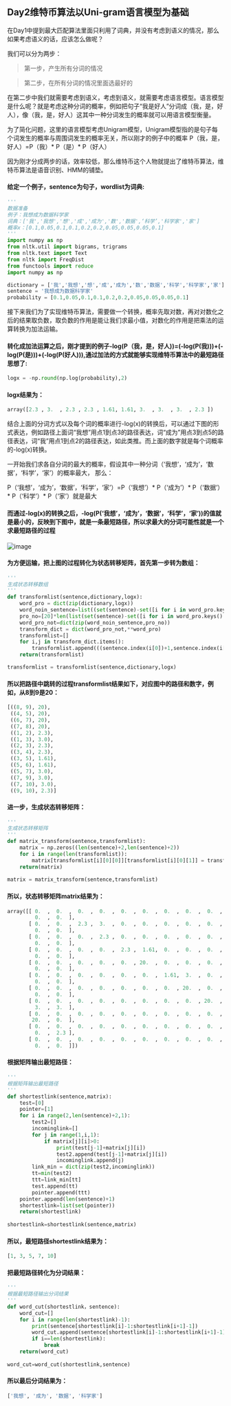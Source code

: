 ## Day2维特币算法以Uni-gram语言模型为基础

在Day1中提到最大匹配算法里面只利用了词典，并没有考虑到语义的情况，那么如果考虑语义的话，应该怎么做呢？

我们可以分为两步：

>第一步，产生所有分词的情况

>第二步，在所有分词的情况里面选最好的

在第二步中我们就需要考虑到语义，考虑到语义，就需要考虑语言模型。语言模型是什么呢？就是考虑这种分词的概率，例如把句子“我是好人”分词成（我，是，好人），像（我，是，好人）这其中一种分词发生的概率就可以用语言模型衡量。

为了简化问题，这里的语言模型考虑Unigram模型，Unigram模型指的是句子每个词发生的概率与周围词发生的概率无关，所以刚才的例子中的概率 P（我，是，好人）=P（我）* P（是）* P（好人）

因为刚才分成两步的话，效率较低，那么维特币这个人物就提出了维特币算法，维特币算法是语音识别、HMM的铺垫。

#### 给定一个例子，sentence为句子，wordlist为词典:
```python
'''
数据准备
例子：我想成为数据科学家
词典：['我','我想','想','成','成为','数','数据',‘科学’,'科学家','家']
概率x：[0.1,0.05,0.1,0.1,0.2,0.2,0.05,0.05,0.05,0.1]
'''
import numpy as np
from nltk.util import bigrams, trigrams
from nltk.text import Text
from nltk import FreqDist
from functools import reduce
import numpy as np

dictionary = ['我','我想','想','成','成为','数','数据','科学','科学家','家']
sentence = '我想成为数据科学家'
probability = [0.1,0.05,0.1,0.1,0.2,0.2,0.05,0.05,0.05,0.1]
```

接下来我们为了实现维特币算法，需要做一个转换，概率先取对数，再对对数化之后的结果取负数，取负数的作用是能让我们求最小值，对数化的作用是把乘法的运算转换为加法运输。

#### 转化成加法运算之后，刚才提到的例子-log(P（我，是，好人))=(-log(P(我)))+(-log(P(是)))+(-log(P(好人))),通过加法的方式就能够实现维特币算法中的最短路径思想了:

```python
logx = -np.round(np.log(probability),2)
```
#### logx结果为：
```python
array([2.3 , 3.  , 2.3 , 2.3 , 1.61, 1.61, 3.  , 3.  , 3.  , 2.3 ])
```

结合上面的分词方式以及每个词的概率进行-log(x)的转换后，可以通过下图的形式表达，例如路径上面词“我想”用点1到点3的路径表达，词“成为”用点3到点5的路径表达，词“我”用点1到点2的路径表达，如此类推。而上面的数字就是每个词概率的-log(x)转换。

一开始我们求各自分词的最大的概率，假设其中一种分词（‘我想’，‘成为’，‘数据’，‘科学’，‘家’）的概率最大，
那么：

P（‘我想’，‘成为’，‘数据’，‘科学’，‘家’）=P（‘我想’）* P（‘成为’）* P（‘数据’）* P（‘科学’）* P（‘家’）就是最大

 #### 而通过-log(x)的转换之后，-log(P(‘我想’，‘成为’，‘数据’，‘科学’，‘家’))的值就是最小的，反映到下图中，就是一条最短路径，所以求最大的分词可能性就是一个求最短路径的过程

 ![image](https://github.com/XueRenJing/Python-NLP-LEARNING/raw/master/viterbi.png)

 #### 为方便运输，把上图的过程转化为状态转移矩阵，首先第一步转为数组：
 ```python
 '''
 生成状态转移数组
 '''
 def transformlist(sentence,dictionary,logx):
     word_pro = dict(zip(dictionary,logx))
     word_noin_sentence=list((set(sentence)-set([i for i in word_pro.keys() if len(i)==1])))
     pro_no=[20]*len(list(set(sentence)-set([i for i in word_pro.keys() if len(i)==1])))
     word_pro_not=dict(zip(word_noin_sentence,pro_no))
     transform_dict = dict(word_pro_not,**word_pro)
     transformlist=[]
     for i,j in transform_dict.items():
         transformlist.append(((sentence.index(i[0])+1,sentence.index(i[-1])+2),j))
     return(transformlist)

 transformlist = transformlist(sentence,dictionary,logx) 
 ```
 #### 所以把路径中跳转的过程transformlist结果如下，对应图中的路径和数字，例如，从8到9是20：
 ```python
 [((8, 9), 20),
  ((4, 5), 20),
  ((6, 7), 20),
  ((7, 8), 20),
  ((1, 2), 2.3),
  ((1, 3), 3.0),
  ((2, 3), 2.3),
  ((3, 4), 2.3),
  ((3, 5), 1.61),
  ((5, 6), 1.61),
  ((5, 7), 3.0),
  ((7, 9), 3.0),
  ((7, 10), 3.0),
  ((9, 10), 2.3)]
 ```


 #### 进一步，生成状态转移矩阵：
 ```python
 '''
 生成状态转移矩阵
 '''    
 def matrix_transform(sentence,transformlist):
     matrix = np.zeros((len(sentence)+2,len(sentence)+2))
     for i in range(len(transformlist)):
         matrix[transformlist[i][0][0]][transformlist[i][0][1]] = transformlist[i][1]
     return(matrix)
     
 matrix = matrix_transform(sentence,transformlist)  
 ```

 #### 所以，状态转移矩阵matrix结果为：
 ```python
 array([[ 0.  ,  0.  ,  0.  ,  0.  ,  0.  ,  0.  ,  0.  ,  0.  ,  0.  ,
          0.  ,  0.  ],
        [ 0.  ,  0.  ,  2.3 ,  3.  ,  0.  ,  0.  ,  0.  ,  0.  ,  0.  ,
          0.  ,  0.  ],
        [ 0.  ,  0.  ,  0.  ,  2.3 ,  0.  ,  0.  ,  0.  ,  0.  ,  0.  ,
          0.  ,  0.  ],
        [ 0.  ,  0.  ,  0.  ,  0.  ,  2.3 ,  1.61,  0.  ,  0.  ,  0.  ,
          0.  ,  0.  ],
        [ 0.  ,  0.  ,  0.  ,  0.  ,  0.  , 20.  ,  0.  ,  0.  ,  0.  ,
          0.  ,  0.  ],
        [ 0.  ,  0.  ,  0.  ,  0.  ,  0.  ,  0.  ,  1.61,  3.  ,  0.  ,
          0.  ,  0.  ],
        [ 0.  ,  0.  ,  0.  ,  0.  ,  0.  ,  0.  ,  0.  , 20.  ,  0.  ,
          0.  ,  0.  ],
        [ 0.  ,  0.  ,  0.  ,  0.  ,  0.  ,  0.  ,  0.  ,  0.  , 20.  ,
          3.  ,  3.  ],
        [ 0.  ,  0.  ,  0.  ,  0.  ,  0.  ,  0.  ,  0.  ,  0.  ,  0.  ,
         20.  ,  0.  ],
        [ 0.  ,  0.  ,  0.  ,  0.  ,  0.  ,  0.  ,  0.  ,  0.  ,  0.  ,
          0.  ,  2.3 ],
        [ 0.  ,  0.  ,  0.  ,  0.  ,  0.  ,  0.  ,  0.  ,  0.  ,  0.  ,
          0.  ,  0.  ]])
 ```

 #### 根据矩阵输出最短路径：
 ```python
 '''
 根据矩阵输出最短路径
 '''
 def shortestlink(sentence,matrix):
     test=[0]
     pointer=[1]    
     for i in range(2,len(sentence)+2,1):
         test2=[]
         incominglink=[]
         for j in range(1,i,1):
             if matrix[j][i]>0:
                 print(test[j-1]+matrix[j][i])
                 test2.append(test[j-1]+matrix[j][i])
                 incominglink.append(j)
         link_min = dict(zip(test2,incominglink))    
         tt=min(test2)
         ttt=link_min[tt]
         test.append(tt)
         pointer.append(ttt)
     pointer.append(len(sentence)+1)
     shortestlink=list(set(pointer))
     return(shortestlink)
     
 shortestlink=shortestlink(sentence,matrix)
 ```
 #### 所以，最短路径shortestlink结果为：
 ```python
 [1, 3, 5, 7, 10]
 ```

 #### 把最短路径转化为分词结果：
 ```python
 '''
 根据最短路径输出分词结果
 '''
 def word_cut(shortestlink，sentence):
     word_cut=[]
     for i in range(len(shortestlink)-1):
         print(sentence[shortestlink[i]-1:shortestlink[i+1]-1])
         word_cut.append(sentence[shortestlink[i]-1:shortestlink[i+1]-1])
         if i==len(shortestlink):
             break
     return(word_cut)
     
 word_cut=word_cut(shortestlink,sentence)
 ```

 #### 所以最后分词结果为：
 ```python
 ['我想', '成为', '数据', '科学家']
 ```
